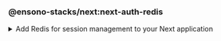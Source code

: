<!-- markdownlint-disable MD041 -->

### @ensono-stacks/next:next-auth-redis

<details>
<summary>Add Redis for session management to your Next application</summary>

The next-auth-redis generator will add Redis for session management into your existing Next app with Next-auth.

## Prerequisites

An existing [Next](https://nextjs.org/) application with Next-auth. Use the `@ensono-stacks/next:next-auth` generator to add this into your application

## Usage

```bash
nx g @ensono-stacks/next:next-auth-redis
```

### Command line arguments

The following command line arguments are available:

| Option        | Description                                                 | Type   | Accepted Values | Default         |
| ------------- | ----------------------------------------------------------- | ------ | --------------- | --------------- |
| --project     | The name of the project                                     | string | string          | N/A             |
| --adapterName | Name of the generated Redis adapter library                 | string |                 | next-auth-redis |
| --envVar      | Name of the env var that stores connection string for Redis | string |                 | REDIS_URL       |

### Generator Output

A new redis library will be added to your `libs` folder with the following structure:

```bash
libs
│   next-auth-redis
│   ├──  src
│   │   ├── index.ts       #All code required for session management with Redis
│   │   ├── index.test.ts  #Unit tests using 'ioredis-mock' to mock Redis functions.
│   ├──  README.md
│   ├── tsconfig.json
│   ├── tsconfig.lib.json
│   ├── project.json
│   ├── .eslintrc.json
│   ├── jest.config.ts
└── └── tsconfig.spec.json
```

In order for Redis to be used within next-auth a new entry for the redis library is added to the tsconfig.base.json "paths"

```json
"paths": {
      "@<workspace-name>/next-auth-redis": [
        "libs/next-auth-redis/src/index.ts"
      ]
    }
```

Your `[...nextauth].ts` file within the Next application will be updated to use the new Redis adapter:

```typescript
import { Redis } from "ioredis";
import NextAuth from "next-auth";
import AzureADProvider from "next-auth/providers/azure-ad";

import { IORedisAdapter } from "@0-5-23-next-with-test-app/next-auth-redis";

const nextAuth = NextAuth({
  providers: [
    AzureADProvider({
      clientId: process.env.AZURE_AD_CLIENT_ID,
      clientSecret: process.env.AZURE_AD_CLIENT_SECRET,
      tenantId: process.env.AZURE_AD_TENANT_ID,
    }),
  ],
  adapter: IORedisAdapter(new Redis(process.env.REDIS_URL)),
});

export default nextAuth;
```

A final message is provided if the developer would like to run the relevant deployment generator that supports this FE.
`@ensono-stacks/next:next-auth-redis-deployment`.

</details>
